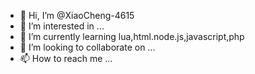 - 👋 Hi, I’m @XiaoCheng-4615
- 👀 I’m interested in ...
- 🌱 I’m currently learning lua,html.node.js,javascript,php
- 💞️ I’m looking to collaborate on ...
- 📫 How to reach me ...

<!---
XiaoCheng-4615/XiaoCheng-4615 is a ✨ special ✨ repository because its `README.md` (this file) appears on your GitHub profile.
You can click the Preview link to take a look at your changes.
--->
